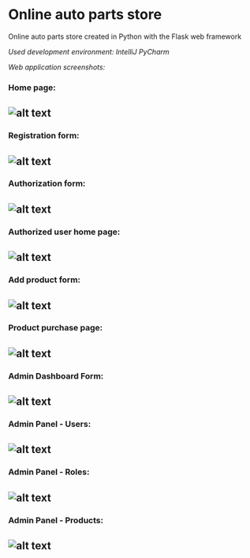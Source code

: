 # Online auto parts store
Online auto parts store created in Python with the Flask web framework

_Used development environment: IntelliJ PyCharm_

_Web application screenshots:_


<h3>Home page:</h3>

![alt text](https://b.radikal.ru/b05/1903/76/425ad994a585.png)
------

<h3>Registration form:</h3>

![alt text](https://c.radikal.ru/c37/1903/b2/0b2fd307d5c3.png)
------

<h3>Authorization form:</h3>

![alt text](https://a.radikal.ru/a02/1903/6f/6861b87c4f27.png)
------

<h3>Authorized user home page:</h3>

![alt text](https://b.radikal.ru/b02/1903/a4/7d4ecbccc687.png)
------

<h3>Add product form:</h3>

![alt text](https://a.radikal.ru/a40/1903/5e/009026d9533e.png)
------

<h3>Product purchase page:</h3>

![alt text](https://c.radikal.ru/c40/1903/c7/c3cd04cf085b.png)
------

<h3>Admin Dashboard Form:</h3>

![alt text](https://c.radikal.ru/c27/1903/96/d1e8ecd0bd43.png)
------

<h3>Admin Panel - Users:</h3>

![alt text](https://b.radikal.ru/b30/1903/96/667fa9d4f8dd.png)
------

<h3>Admin Panel - Roles:</h3>

![alt text](https://a.radikal.ru/a23/1903/6f/f1c8dfe9578e.png)
------

<h3>Admin Panel - Products:</h3>

![alt text](https://c.radikal.ru/c22/1903/bb/9ade33bdf882.png)
------
